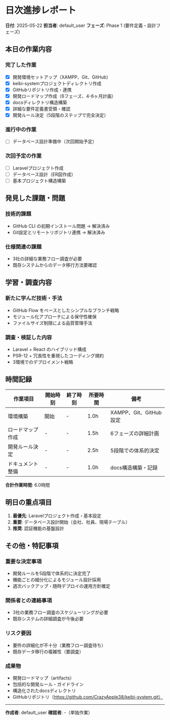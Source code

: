 # 日次進捗レポート

**日付**: 2025-05-22
**担当者**: default_user
**フェーズ**: Phase 1 (要件定義・設計フェーズ)

## 本日の作業内容

### 完了した作業
- [x] 開発環境セットアップ（XAMPP、Git、GitHub）
- [x] keibi-systemプロジェクトディレクトリ作成
- [x] GitHubリポジトリ作成・連携
- [x] 開発ロードマップ作成（6フェーズ、4-6ヶ月計画）
- [x] docsディレクトリ構造構築
- [x] 詳細な要件定義書受領・確認
- [x] 開発ルール決定（5段階のステップで完全決定）

### 進行中の作業
- [ ] データベース設計準備中（次回開始予定）

### 次回予定の作業
- [ ] Laravelプロジェクト作成
- [ ] データベース設計（ER図作成）
- [ ] 基本プロジェクト構造構築

## 発見した課題・問題

### 技術的課題
- GitHub CLI の初期インストール問題 → 解決済み
- Git設定とリモートリポジトリ連携 → 解決済み

### 仕様関連の課題
- 3社の詳細な業務フロー調査が必要
- 既存システムからのデータ移行方法要確認

## 学習・調査内容

### 新たに学んだ技術・手法
- GitHub Flow をベースとしたシンプルなブランチ戦略
- モジュール化アプローチによる保守性確保
- ファイルサイズ制限による品質管理手法

### 調査・検証した内容
- Laravel + React のハイブリッド構成
- PSR-12 + 冗長性を重視したコーディング規約
- 3環境でのデプロイメント戦略

## 時間記録

| 作業項目 | 開始時刻 | 終了時刻 | 所要時間 | 備考 |
|---------|----------|----------|----------|------|
| 環境構築 | 開始 | - | 1.0h | XAMPP、Git、GitHub設定 |
| ロードマップ作成 | - | - | 1.5h | 6フェーズの詳細計画 |
| 開発ルール決定 | - | - | 2.5h | 5段階での体系的決定 |
| ドキュメント整備 | - | - | 1.0h | docs構造構築・記録 |

**合計作業時間**: 6.0時間

## 明日の重点項目

1. **最優先**: Laravelプロジェクト作成・基本設定
2. **重要**: データベース設計開始（会社、社員、現場テーブル）
3. **推奨**: 認証機能の基盤設計

## その他・特記事項

### 重要な決定事項
- 開発ルールを5段階で体系的に決定完了
- 機能ごとの細分化によるモジュール設計採用
- 週次バックアップ・随時デプロイの運用方針確定

### 関係者との連絡事項
- 3社の業務フロー調査のスケジューリングが必要
- 既存システムの詳細調査が今後必要

### リスク要因
- 要件の詳細化が不十分（業務フロー調査待ち）
- 既存データ移行の複雑性（要調査）

### 成果物
- 開発ロードマップ（artifacts）
- 包括的な開発ルール・ガイドライン
- 構造化されたdocsディレクトリ
- GitHubリポジトリ（https://github.com/CrazyApple38/keibi-system.git）

---
**作成者**: default_user
**確認者**: -（単独作業）
